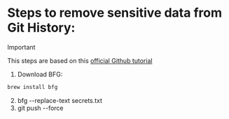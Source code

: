 # Steps to remove sensitive data from Git History:

> [!IMPORTANT]
> This steps are based on this [official Github tutorial](https://docs.github.com/en/authentication/keeping-your-account-and-data-secure/removing-sensitive-data-from-a-repository#using-the-bfg)

1. Download BFG:

```bash
brew install bfg
```

2. bfg --replace-text secrets.txt
3. git push --force

